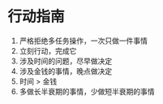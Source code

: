 # 行动指南

1. 严格拒绝多任务操作，一次只做一件事情
2. 立刻行动，完成它
3. 涉及时间的问题，尽早做决定
4. 涉及金钱的事情，晚点做决定
5. 时间 > 金钱
6. 多做长半衰期的事情，少做短半衰期的事情

